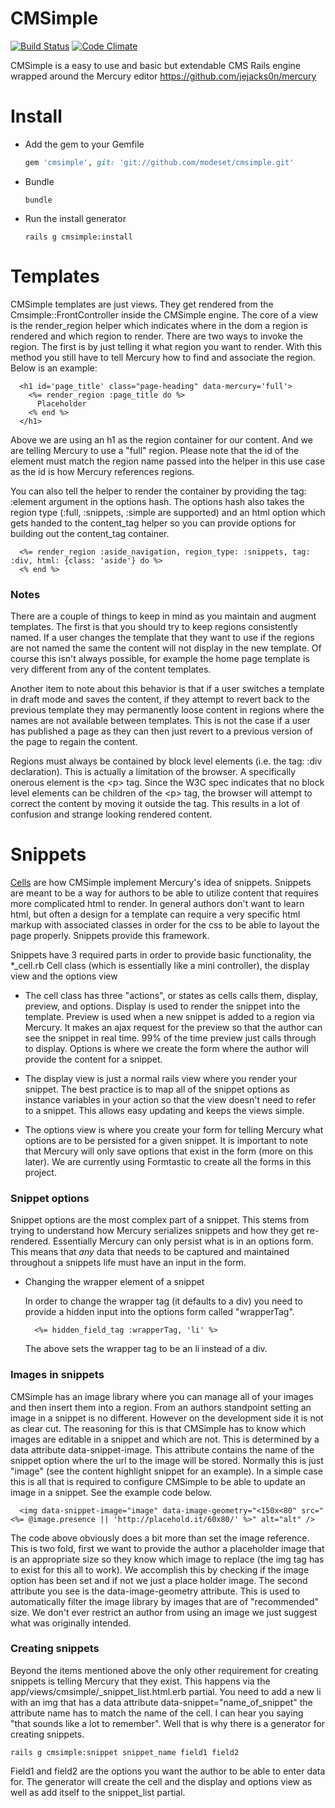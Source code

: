 CMSimple
===========

[![Build Status](https://secure.travis-ci.org/modeset/cmsimple.png?branch=master)](http://travis-ci.org/modeset/cmsimple)
[![Code Climate](https://codeclimate.com/badge.png)](https://codeclimate.com/github/modeset/cmsimple)

CMSimple is a easy to use and basic but extendable CMS Rails engine wrapped around the Mercury editor https://github.com/jejacks0n/mercury

Install
==========

* Add the gem to your Gemfile
  ```ruby
  gem 'cmsimple', git: 'git://github.com/modeset/cmsimple.git'
  ```

* Bundle
  ```shell
  bundle
  ```

* Run the install generator
  ```shell
  rails g cmsimple:install
  ```

Templates
==========

CMSimple templates are just views. They get rendered from the
Cmsimple::FrontController inside the CMSimple engine. The core
of a view is the render_region helper which indicates where in the dom
a region is rendered and which region to render. There are two ways to
invoke the region. The first is by just telling it what region you want
to render. With this method you still have to tell Mercury how to find
and associate the region. Below is an example:

```erb
  <h1 id='page_title' class="page-heading" data-mercury='full'>
    <%= render_region :page_title do %>
      Placeholder
    <% end %>
  </h1>
```

Above we are using an h1 as the region container for our content.
And we are telling Mercury to use a "full" region. Please note that the
id of the element must match the region name passed into the helper
in this use case as the id is how Mercury references regions.

You can also tell the helper to render the container by providing the
tag: :element argument in the options hash. The options hash also takes
the region type (:full, :snippets, :simple are supported) and an html
option which gets handed to the content_tag helper so you can provide
options for building out the content_tag container.

```erb
  <%= render_region :aside_navigation, region_type: :snippets, tag: :div, html: {class: 'aside'} do %>
  <% end %>
```

### Notes

There are a couple of things to keep in mind as you maintain and augment
templates. The first is that you should try to keep regions consistently
named. If a user changes the template that they want to use if the
regions are not named the same the content will not display in the new
template. Of course this isn't always possible, for example the home
page template is very different from any of the content templates.

Another item to note about this behavior is that if a user switches a
template in draft mode and saves the content, if they attempt to revert
back to the previous template they may permanently loose content in
regions where the names are not available between templates. This is not
the case if a user has published a page as they can then just revert to
a previous version of the page to regain the content.

Regions must always be contained by block level elements (i.e. the tag:
:div declaration). This is actually a limitation of the browser. A
specifically onerous element is the &lt;p&gt; tag. Since the W3C spec indicates
that no block level elements can be children of the &lt;p&gt; tag, the browser
will attempt to correct the content by moving it outside the tag. This
results in a lot of confusion and strange looking rendered content.

Snippets
=========

[Cells](https://github.com/apotonick/cells) are how CMSimple implement Mercury's idea of snippets. Snippets
are meant to be a way for authors to be able to utilize content that
requires more complicated html to render. In general authors don't want
to learn html, but often a design for a template can require a very
specific html markup with associated classes in order for the css to be
able to layout the page properly. Snippets provide this framework.

Snippets have 3 required parts in order to provide basic functionality,
the *_cell.rb Cell class (which is essentially like a mini controller),
the display view and the options view

* The cell class has three "actions", or states as cells calls them,
  display, preview, and options. Display is used to render the snippet
  into the template. Preview is used when a new snippet is added to a
  region via Mercury. It makes an ajax request for the preview so that
  the author can see the snippet in real time. 99% of the time preview
  just calls through to display. Options is where we create the form
  where the author will provide the content for a snippet.

* The display view is just a normal rails view where you render your
  snippet. The best practice is to map all of the snippet options as
  instance variables in your action so that the view doesn't need to
  refer to a snippet. This allows easy updating and keeps the views
  simple.

* The options view is where you create your form for telling Mercury
  what options are to be persisted for a given snippet. It is important
  to note that Mercury will only save options that exist in the form
  (more on this later). We are currently using Formtastic to create all
  the forms in this project.

### Snippet options

Snippet options are the most complex part of a snippet. This stems from
trying to understand how Mercury serializes snippets and how they get
re-rendered. Essentially Mercury can only persist what is in an options
form. This means that _any_ data that needs to be captured and
maintained throughout a snippets life must have an input in the form.

* Changing the wrapper element of a snippet
    
    In order to change the wrapper tag (it defaults to a div) you need to
    provide a hidden input into the options form called "wrapperTag".

    ```erb
      <%= hidden_field_tag :wrapperTag, 'li' %>
    ```
    The above sets the wrapper tag to be an li instead of a div.

### Images in snippets

CMSimple has
an image library where you can manage all of your images and then insert
them into a region. From an authors standpoint setting an image in a
snippet is no different. However on the development side it is not as
clear cut. The reasoning for this is that CMSimple has to know which
images are editable in a snippet and which are not. This is determined
by a data attribute data-snippet-image. This attribute contains the name
of the snippet option where the url to the image will be stored.
Normally this is just "image" (see the content highlight snippet for an
example). In a simple case this is all that is required to configure
CMSimple to be able to update an image in a snippet. See the example
code below.

```erb
  <img data-snippet-image="image" data-image-geometry="<150x<80" src="<%= @image.presence || 'http://placehold.it/60x80/' %>" alt="alt" />
```

The code above obviously does a bit more than set the image reference.
This is two fold, first we want to provide the author a placeholder
image that is an appropriate size so they know which image to replace
(the img tag has to exist for this all to work). We accomplish this by
checking if the image option has been set and if not we just a place
holder image. The second attribute you see is the data-image-geometry
attribute. This is used to automatically filter the image library by
images that are of "recommended" size. We don't ever restrict an author
from using an image we just suggest what was originally intended.

### Creating snippets

Beyond the items mentioned above the only other requirement for creating
snippets is telling Mercury that they exist. This happens via the
app/views/cmsimple/_snippet_list.html.erb partial. You need to add a new
li with an img that has a data attribute data-snippet="name_of_snippet"
the attribute name has to match the name of the cell. I can hear you
saying "that sounds like a lot to remember". Well that is why there is a
generator for creating snippets.

```shell
rails g cmsimple:snippet snippet_name field1 field2
```

Field1 and field2 are the options you want the author to be able to
enter data for. The generator will create the cell and the display and
options view as well as add itself to the snippet_list partial.

